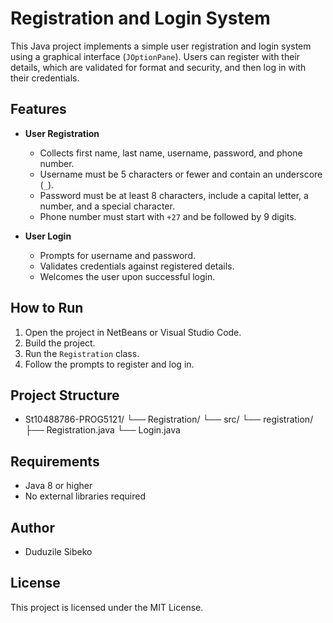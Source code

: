 # Registration and Login System

This Java project implements a simple user registration and login system using a graphical interface (`JOptionPane`). Users can register with their details, which are validated for format and security, and then log in with their credentials.

## Features

- **User Registration**
  - Collects first name, last name, username, password, and phone number.
  - Username must be 5 characters or fewer and contain an underscore (`_`).
  - Password must be at least 8 characters, include a capital letter, a number, and a special character.
  - Phone number must start with `+27` and be followed by 9 digits.

- **User Login**
  - Prompts for username and password.
  - Validates credentials against registered details.
  - Welcomes the user upon successful login.

## How to Run

1. Open the project in NetBeans or Visual Studio Code.
2. Build the project.
3. Run the `Registration` class.
4. Follow the prompts to register and log in.

## Project Structure
 - St10488786-PROG5121/ └── Registration/ └── src/ └── registration/ ├── Registration.java └── Login.java


## Requirements

- Java 8 or higher
- No external libraries required

## Author

- Duduzile Sibeko

## License

This project is licensed under the MIT License.
